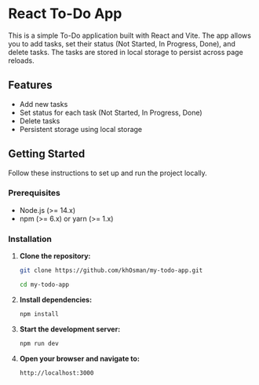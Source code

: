 # React To-Do App

This is a simple To-Do application built with React and Vite. The app allows you to add tasks, set their status (Not Started, In Progress, Done), and delete tasks. The tasks are stored in local storage to persist across page reloads.

## Features

- Add new tasks
- Set status for each task (Not Started, In Progress, Done)
- Delete tasks
- Persistent storage using local storage

## Getting Started

Follow these instructions to set up and run the project locally.

### Prerequisites

- Node.js (>= 14.x)
- npm (>= 6.x) or yarn (>= 1.x)

### Installation

1. **Clone the repository:**

   ```sh
   git clone https://github.com/khOsman/my-todo-app.git
   ```

   ```sh
   cd my-todo-app
   ```
2. **Install dependencies:**
   
   ```sh
   npm install
   ```
3. **Start the development server:**
   
   ```sh
   npm run dev
   ```
4. **Open your browser and navigate to:**
   
   ```sh
   http://localhost:3000
    ```